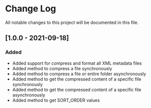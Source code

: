 # Change Log
All notable changes to this project will be documented in this file.
## [1.0.0 - 2021-09-18]
### Added
- Added support for compress and format all XML metadata files
- Added method to compress a file synchronously
- Added method to compress a file or entire folder asynchronously
- Added method to get the compressed content of a specific file synchronously
- Added method to get the compressed content of a specific file asynchronously
- Added method to get SORT_ORDER values